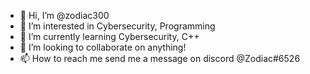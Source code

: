 - 👋 Hi, I’m @zodiac300
- 👀 I’m interested in Cybersecurity, Programming
- 🌱 I’m currently learning Cybersecurity, C++
- 💞️ I’m looking to collaborate on anything!
- 📫 How to reach me send me a message on discord @Zodiac#6526
